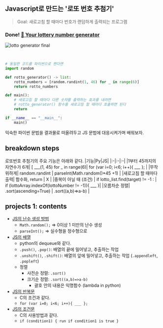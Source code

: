 ## Javascript로 만드는 '로또 번호 추첨기'

> Goal: 새로고침 할 때마다 번호가 랜덤하게 출력되는 프로그램

### Done! [🎲 Your lottery number generator](https://github.com/4923/Web/blob/master/Front-end/JavaScript/project_01/lotto-generator.html)

![lotto generator final](https://user-images.githubusercontent.com/60145951/152658035-b51fdc65-070d-425c-b16b-b9e2b75fc09e.png)

<br>

```python
# 동일한 코드를 파이썬으로 짠다면
import random

def rotto_generator() -> list:
    rotto_numbers = [random.randint(1, 46) for _ in range(6)]
    return rotto_numbers

def main():
    # 새로고침 할 때마다 다른 숫자를 출력하는 효과를 내려면
    # rotto_generator() 함수를 새로고침 할 때마다 호출하면 된다
    return

if __name__ == "__main__":
    main()
```

익숙한 파이썬 문법을 결과물로 떠올려두고 JS 문법에 대응시켜가며 배워보자.

## breakdown steps
로또번호 추첨기의 주요 기능은 아래와 같다.
|기능|Py|JS|
|:-|:-|:-|
|1부터 45까지의 자연수가 6개| [ ___(1, 45) for _ in range(6)| for (var i=0; i<6; i++){ ___ }; |
|무작위하게| random.randint | parseInt(Math.random()*45 +1) |
|새로고침 할 때마다 출력| 함수화, return | X |
|중복이 아닐 때 (조건) | if lotto_list.find(target) != -1 : | if (lottoArray.indexOf(lottoNumber != -1)){ ___ }|
|오름차순 정렬| .sort(ascending=True) | .sort((a,b)=>a-b) |

## projects 1: contents
- [JS의 난수 생성 방법](https://github.com/4923/Web/blob/master/Front-end/JavaScript/project_01/04_lottery-random.md)
    - `Math.random();` => 0이상 1 미만의 난수 생성
    - `parseInt();` => 실수형을 정수형으로
- [JS의 배열](https://github.com/4923/Web/blob/master/Front-end/JavaScript/project_01/05_lottery-array.md)
    - python의 dequeue와 같다.
    - `.push()`, `.pop()`: 배열의 끝에 밀어넣고, 추출하는 작업
    - `.unshift()`, `.shift()`: 배열의 앞에 밀어넣고, 추출하는 작업 (`.appendleft`, `.popleft`)
    - 정렬
        - 사전순 정렬: `.sort()`
        - 크기순 정렬: `.sort((a,b)=>a-b)`
            - 괄호 안의 내용은 익명함수 (lambda in python)
- [JS의 반복문](https://github.com/4923/Web/blob/master/Front-end/JavaScript/project_01/06_lottery-loop.md)
    - C의 조건과 같다.
    - `for (var i=0; i<6; i++){ ___ };`
- [JS의 조건문](https://github.com/4923/Web/blob/master/Front-end/JavaScript/project_01/07_lottery-condition.md)
    - C의 사용방법과 같다.
    - `if (condition1) { run if condition1 is true }`
